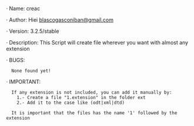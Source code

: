 · Name: creac

· Author: Hiei <blascogasconiban@gmail.com>

· Version: 3.2.5/stable

· Description:
              This Script will create file wherever you want with almost any extension


· BUGS:
	     
      None found yet!


· IMPORTANT:
               
               
      If any extension is not included, you can add it manually by:
        1.- Create a file "1.extension" in the folder ext
        2.- Add it to the case like (odt|xml|dtd)
      
      It is important that the files has the name '1' followed by the extension

